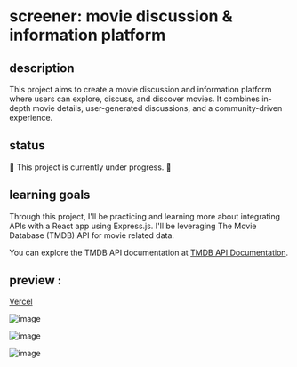 # **screener:** movie discussion & information platform

## description

This project aims to create a movie discussion and information platform where users can explore, discuss, and discover movies. It combines in-depth movie details, user-generated discussions, and a community-driven experience.

## status

🚧 This project is currently under progress. 🚧

## learning goals

Through this project, I'll be practicing and learning more about integrating APIs with a React app using Express.js. I'll be leveraging The Movie Database (TMDB) API for movie related data. 

You can explore the TMDB API documentation at [TMDB API Documentation](https://developer.themoviedb.org/docs).

## preview :

[Vercel](https://screener-sigma.vercel.app/)

![image](https://github.com/ShaunDaniel/screener/assets/73394707/821ab8a3-bc01-4385-b944-611cf433f5c4)


![image](https://github.com/ShaunDaniel/screener/assets/73394707/0cbe6fa0-91d9-410f-b9d9-e1f38e358c5e)


![image](https://github.com/ShaunDaniel/screener/assets/73394707/6e032b0d-bfcc-4d9c-aeab-95cf7b469883)
